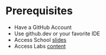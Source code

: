 <!-- .slide: -->

# Prerequisites

* Have a GitHub Account
* Use github.dev or your favorite IDE
* Access School [slides](https://sfeir-open-source.github.io/sfeir-school-github-action-dev/#/)
* Access Labs [content](https://github.com/sfeir-open-source/sfeir-school-github-action-dev/tree/v1/steps)
